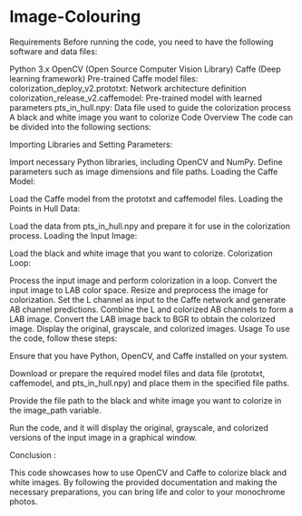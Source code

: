 # Image-Colouring

Requirements
Before running the code, you need to have the following software and data files:

Python 3.x
OpenCV (Open Source Computer Vision Library)
Caffe (Deep learning framework)
Pre-trained Caffe model files:
colorization_deploy_v2.prototxt: Network architecture definition
colorization_release_v2.caffemodel: Pre-trained model with learned parameters
pts_in_hull.npy: Data file used to guide the colorization process
A black and white image you want to colorize
Code Overview
The code can be divided into the following sections:

Importing Libraries and Setting Parameters:

Import necessary Python libraries, including OpenCV and NumPy.
Define parameters such as image dimensions and file paths.
Loading the Caffe Model:

Load the Caffe model from the prototxt and caffemodel files.
Loading the Points in Hull Data:

Load the data from pts_in_hull.npy and prepare it for use in the colorization process.
Loading the Input Image:

Load the black and white image that you want to colorize.
Colorization Loop:

Process the input image and perform colorization in a loop.
Convert the input image to LAB color space.
Resize and preprocess the image for colorization.
Set the L channel as input to the Caffe network and generate AB channel predictions.
Combine the L and colorized AB channels to form a LAB image.
Convert the LAB image back to BGR to obtain the colorized image.
Display the original, grayscale, and colorized images.
Usage
To use the code, follow these steps:

Ensure that you have Python, OpenCV, and Caffe installed on your system.

Download or prepare the required model files and data file (prototxt, caffemodel, and pts_in_hull.npy) and place them in the specified file paths.

Provide the file path to the black and white image you want to colorize in the image_path variable.

Run the code, and it will display the original, grayscale, and colorized versions of the input image in a graphical window.

Conclusion :

This code showcases how to use OpenCV and Caffe to colorize black and white images. By following the provided documentation and making the necessary preparations, you can bring life and color to your monochrome photos.

